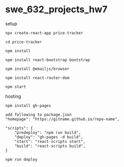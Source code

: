 # swe_632_projects_hw7

setup

    npx create-react-app price-tracker

    cd price-tracker

    npm install

    npm install react-bootstrap bootstrap

    npm install @emailjs/browser

    npm install react-router-dom

    npm start

hosting

    npm install gh-pages

    add following to package.json
    "homepage": "https://gitname.github.io/repo-name",

    "scripts": {
        "predeploy": "npm run build", 
        "deploy": "gh-pages -d build",    
        "start": "react-scripts start",
        "build": "react-scripts build", 
    }

    npm run deploy